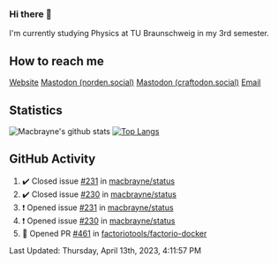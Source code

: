 ### Hi there 👋
I'm currently studying Physics at TU Braunschweig in my 3rd semester.

## How to reach me
[Website](https://florentin-schleuss.de)
<a rel="me" href="https://norden.social/@florentin">Mastodon (norden.social)</a>
<a rel="me" href="https://craftodon.social/@frodolon">Mastodon (craftodon.social)</a>
[Email](mailto:hello@macbrayne.de)

## Statistics
![Macbrayne's github stats](https://github-readme-stats.vercel.app/api?username=macbrayne&count_private=true&show_icons=true&hide_rank=true&custom_title=macbrayne's%20GitHub%20Stats)
[![Top Langs](https://github-readme-stats.vercel.app/api/top-langs/?username=macbrayne&exclude_repo=liftron&layout=compact)](https://github.com/anuraghazra/github-readme-stats)
## GitHub Activity

<!--RECENT_ACTIVITY:start-->
1. ✔️ Closed issue [#231](https://github.com/macbrayne/status/issues/231) in [macbrayne/status](https://github.com/macbrayne/status)
2. ✔️ Closed issue [#230](https://github.com/macbrayne/status/issues/230) in [macbrayne/status](https://github.com/macbrayne/status)
3. ❗️ Opened issue [#231](https://github.com/macbrayne/status/issues/231) in [macbrayne/status](https://github.com/macbrayne/status)
4. ❗️ Opened issue [#230](https://github.com/macbrayne/status/issues/230) in [macbrayne/status](https://github.com/macbrayne/status)
5. 💪 Opened PR [#461](https://github.com/factoriotools/factorio-docker/pull/461) in [factoriotools/factorio-docker](https://github.com/factoriotools/factorio-docker)
<!--RECENT_ACTIVITY:end-->

<!--RECENT_ACTIVITY:last_update-->
Last Updated: Thursday, April 13th, 2023, 4:11:57 PM
<!--RECENT_ACTIVITY:last_update_end-->


<!--
**macbrayne/macbrayne** is a ✨ _special_ ✨ repository because its `README.md` (this file) appears on your GitHub profile.

Here are some ideas to get you started:

- 🔭 I’m currently working on ...
- 🌱 I’m currently learning ...
- 👯 I’m looking to collaborate on ...
- 🤔 I’m looking for help with ...
- 💬 Ask me about ...
- 📫 How to reach me: ...
- 😄 Pronouns: ...
- ⚡ Fun fact: ...
-->
